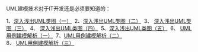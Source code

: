 UML建模技术对于IT开发还是必须要知道的：



1、[深入浅出UML类图（一）](http://blog.csdn.net/lovelion/article/details/7838679) 
2、[深入浅出UML类图（二）](http://blog.csdn.net/lovelion/article/details/7842898) 
3、 [深入浅出UML类图（三）](http://blog.csdn.net/lovelion/article/details/7843308) 
4、 [深入浅出UML类图（四）](http://blog.csdn.net/lovelion/article/details/7843391) 
5、[深入浅出UML类图（五）](http://blog.csdn.net/lovelion/article/details/7843437) 
6、 [UML用例建模解析（一）](http://blog.csdn.net/lovelion/article/details/6226361) 
7、[UML用例建模解析（二）](http://blog.csdn.net/lovelion/article/details/6226375) 
8、 [UML用例建模解析（三）](http://blog.csdn.net/lovelion/article/details/6226377)

